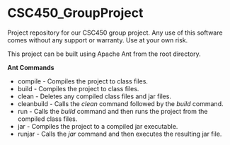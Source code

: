 # CSC450_GroupProject

Project repository for our CSC450 group project. Any use of this software comes without any support or warranty. Use at your own risk.

This project can be built using Apache Ant from the root directory.  

<b>Ant Commands</b>  
- compile     - Compiles the project to class files.  
- build       - Compiles the project to class files.  
- clean       - Deletes any compiled class files and jar files.  
- cleanbuild  - Calls the <i>clean</i> command followed by the <i>build</i> command.  
- run         - Calls the <i>build</i> command and then runs the project from the compiled class files.  
- jar         - Compiles the project to a compiled jar executable.  
- runjar      - Calls the <i>jar</i> command and then executes the resulting jar file.
